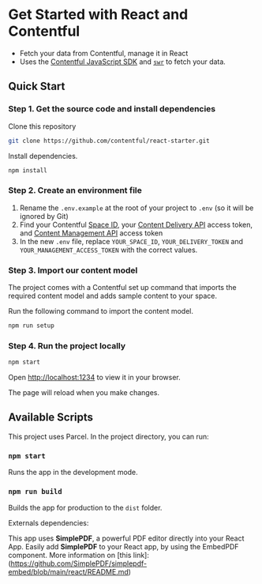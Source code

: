# Get Started with React and Contentful

- Fetch your data from Contentful, manage it in React
- Uses the [Contentful JavaScript SDK](https://www.npmjs.com/package/contentful) and [`swr`](https://swr.vercel.app/) to fetch your data.

## Quick Start

### Step 1. Get the source code and install dependencies

Clone this repository

```bash
git clone https://github.com/contentful/react-starter.git
```

Install dependencies.

```bash
npm install
```

### Step 2. Create an environment file

1. Rename the `.env.example` at the root of your project to `.env` (so it will be ignored by Git)
2. Find your Contentful [Space ID](https://www.contentful.com/help/find-space-id/), your [Content Delivery API](https://www.contentful.com/developers/docs/references/content-delivery-api/) access token, and [Content Management API](https://www.contentful.com/developers/docs/references/content-management-api/) access token
3. In the new `.env` file, replace `YOUR_SPACE_ID`, `YOUR_DELIVERY_TOKEN` and `YOUR_MANAGEMENT_ACCESS_TOKEN` with the correct values.

### Step 3. Import our content model

The project comes with a Contentful set up command that imports the required content model and adds sample content to your space.

Run the following command to import the content model.

```bash
npm run setup
```

### Step 4. Run the project locally

```bash
npm start
```

Open [http://localhost:1234](http://localhost:1234) to view it in your browser.

The page will reload when you make changes.

## Available Scripts

This project uses Parcel. In the project directory, you can run:

### `npm start`

Runs the app in the development mode.

### `npm run build`

Builds the app for production to the `dist` folder.

Externals dependencies:

This app uses **SimplePDF**, a powerful PDF editor directly into your React App. Easily add **SimplePDF** to your React app, by using the EmbedPDF component. More information on [this link]:(https://github.com/SimplePDF/simplepdf-embed/blob/main/react/README.md)
